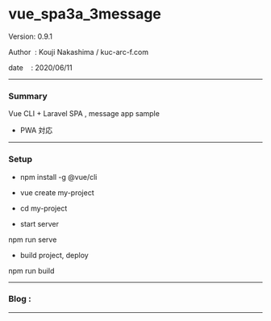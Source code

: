 ﻿# vue_spa3a_3message

 Version: 0.9.1

 Author  : Kouji Nakashima / kuc-arc-f.com

 date    : 2020/06/11

***
### Summary

Vue CLI + Laravel SPA , message app sample

* PWA 対応

***
### Setup

* npm install -g @vue/cli

* vue create my-project

* cd my-project

* start server

npm run serve

* build project, deploy

npm run build

***
### Blog :


***

